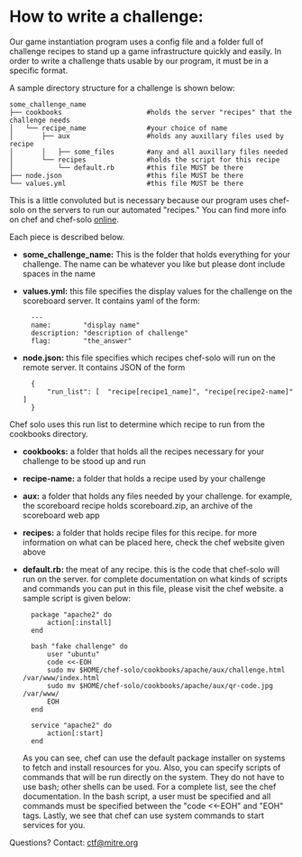 # How to write a challenge:

Our game instantiation program uses a config file and a folder full of challenge recipes to stand up a game infrastructure quickly and easily. In order to write a challenge thats usable by our program, it must be in a specific format. 

A sample directory structure for a challenge is shown below:

    some_challenge_name  
    ├── cookbooks                     #holds the server "recipes" that the challenge needs  
    │   └── recipe_name               #your choice of name  
    │       ├── aux                   #holds any auxillary files used by recipe  
    │       │   ├── some_files        #any and all auxillary files needed  
    │       └── recipes               #holds the script for this recipe  
    │           └── default.rb        #this file MUST be there  
    ├── node.json                     #this file MUST be there  
    └── values.yml                    #this file MUST be there  

        
This is a little convoluted but is necessary because our program uses chef-solo on the servers to run our automated "recipes."  You can find more info on chef and chef-solo [online](http://www.opscode.com/chef/).

Each piece is described below.

* __some_challenge_name:__ This is the folder that holds everything for your challenge. The name can be whatever you like but please dont include spaces in the name

* __values.yml:__ this file specifies the display values for the challenge on the scoreboard server. It contains yaml of the form:

        --- 
        name:        "display name"
        description: "description of challenge"
        flag:        "the_answer"

* __node.json:__ this file specifies which recipes chef-solo will run on the remote server. It contains JSON of the form

        {
            "run_list": [  "recipe[recipe1_name]", "recipe[recipe2-name]" ]
        }

Chef solo uses this run list to determine which recipe to run from the cookbooks directory.
  
    
* __cookbooks:__ a folder that holds all the recipes necessary for your challenge to be stood up and run

* __recipe-name:__ a folder that holds a recipe used by your challenge

* __aux:__ a folder that holds any files needed by your challenge. for example, the scoreboard recipe holds scoreboard.zip, an archive of the scoreboard web app

* __recipes:__ a folder that holds recipe files for this recipe. for more information on what can be placed here, check the chef website given above

* __default.rb:__ the meat of any recipe. this is the code that chef-solo will run on the server. for complete documentation on what kinds of scripts and commands you can put in this file, please visit the chef website. a sample script is given below:

        package "apache2" do
            action[:install]
        end

        bash "fake challenge" do
            user "ubuntu"
            code <<-EOH
            sudo mv $HOME/chef-solo/cookbooks/apache/aux/challenge.html /var/www/index.html
            sudo mv $HOME/chef-solo/cookbooks/apache/aux/qr-code.jpg /var/www/
            EOH
        end

        service "apache2" do
            action[:start]
        end


  As you can see, chef can use the default package installer on systems to fetch and install resources for you. Also, you can specify scripts of commands that will be run directly on the system. They do not have to use bash; other shells can be used. For a complete list, see the chef documentation. In the bash script, a user must be specified and all commands must be specified between the "code <<-EOH" and "EOH" tags.  Lastly, we see that chef can use system commands to start services for you.
  

  
Questions? Contact: ctf@mitre.org
